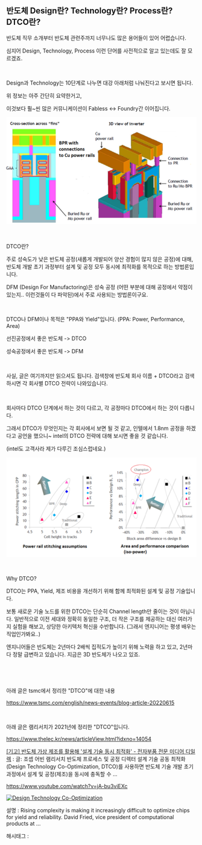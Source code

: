 ## 반도체 Design란? Technology란? Process란? DTCO란?

반도체 직무 소개부터 반도체 관련주까지 너무나도 많은 용어들이 있어 어렵습니다.

심지어 Design, Technology, Process 이런 단어를 사전적으로 알고 있는데도 잘 모르겠죠.

​

Design과 Technology는 10단계로 나누면 대강 아래처럼 나눠진다고 보시면 됩니다.

위 정보는 아주 간단히 요약한거고,

이것보다 훨~씬 많은 커뮤니케이션이 Fabless <-> Foundry간 이어집니다.

![2](./asset/2.png)

​

DTCO란?

주로 성숙도가 낮은 반도체 공정(새롭게 개발되어 양산 경험이 많지 않은 공정)에 대해, 반도체 개발 초기 과정부터 설계 및 공정 모두 동시에 최적화를 목적으로 하는 방법론입니다.

DFM (Design For Manufactoring)은 성숙 공정 (어떤 부분에 대해 공정에서 약점이 있는지.. 이런것들이 다 파악된)에서 주로 사용되는 방법론이구요.

​

DTCO나 DFM이나 목적은 "PPA와 Yield"입니다. (PPA: Power, Performance, Area)

선진공정에서 좋은 반도체 -> DTCO

성숙공정에서 좋은 반도체 -> DFM

​

사실, 글은 여기까지만 읽으셔도 됩니다. 검색창에 반도체 회사 이름 + DTCO라고 검색하시면 각 회사별 DTCO 전략이 나와있습니다.

​

회사마다 DTCO 단계에서 하는 것이 다르고, 각 공정마다 DTCO에서 하는 것이 다릅니다.

그래서 DTCO가 무엇인지는 각 회사에서 보면 될 것 같고, 인텔에서 1.8nm 공정을 하겠다고 공언을 했으니~ intel의 DTCO 전략에 대해 보시면 좋을 것 같습니다.

(intel도 고객사라 제가 다루긴 조심스럽네요.)

![3](./asset/3.png)

​

Why DTCO?

DTCO는 PPA, Yield, 제조 비용을 개선하기 위해 함께 최적화된 설계 및 공정 기술입니다.

보통 새로운 기술 노드를 위한 DTCO는 단순히 Channel length만 줄이는 것이 아닙니다. 일반적으로 이전 세대와 정확히 동일한 구조, 더 작은 구조를 제공하는 대신 여러가지 실험을 해보고, 상당한 아키텍처 혁신을 수반합니다. (그래서 엔지니어는 평생 배우는 직업인가봐요..)

엔지니어들은 반도체는 2년마다 2배씩 집적도가 높이기 위해 노력을 하고 있고, 2년마다 정말 급변하고 있습니다. 지금은 3D 반도체가 나오고 있죠.

​

​

아래 글은 tsmc에서 정리한 "DTCO"에 대한 내용

https://www.tsmc.com/english/news-events/blog-article-20220615

​

아래 글은 램리서치가 2021년에 정리한 "DTCO"입니다.

https://www.thelec.kr/news/articleView.html?idxno=14054

[[기고] 반도체 가상 제조를 활용해 '설계 기술 동시 최적화' - 전자부품 전문 미디어 디일렉](https://www.thelec.kr/news/articleView.html?idxno=14054) : 글: 조셉 어빈 램리서치 반도체 프로세스 및 공정 디렉터 설계 기술 공동 최적화(Design Technology Co-Optimization, DTCO)를 사용하면 반도체 기술 개발 초기 과정에서 설계 및 공정(제조)을 동시에 충독할 수 ...

https://www.youtube.com/watch?v=jA-bu3viEXc

[![Design Technology Co-Optimization](https://i.ytimg.com/vi/jA-bu3viEXc/hqdefault.jpg)](https://www.youtube.com/watch?v=jA-bu3viEXc)

설명 : Rising complexity is making it increasingly difficult to optimize chips for yield and reliability. David Fried, vice president of computational products at ...

 해시태그 : 